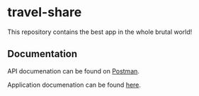 # travel-share

This repository contains the best app in the whole brutal world!

## Documentation

API documenation can be found on [Postman](https://documenter.getpostman.com/view/10289442/TW6uopDF).

Application documenation can be found [here](https://niewiemmichal.github.io/travel-share/).
